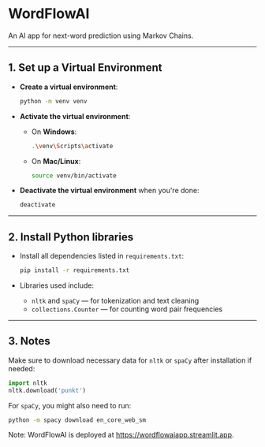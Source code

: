 # WordFlowAI

An AI app for next-word prediction using Markov Chains.

---

## 1. Set up a Virtual Environment

* **Create a virtual environment**:

  ```bash
  python -m venv venv
  ```

* **Activate the virtual environment**:

  * On **Windows**:

    ```bash
    .\venv\Scripts\activate
    ```
  * On **Mac/Linux**:

    ```bash
    source venv/bin/activate
    ```

* **Deactivate the virtual environment** when you're done:

  ```bash
  deactivate
  ```

---

## 2. Install Python libraries

* Install all dependencies listed in `requirements.txt`:

  ```bash
  pip install -r requirements.txt
  ```

* Libraries used include:

  * `nltk` and `spaCy` — for tokenization and text cleaning
  * `collections.Counter` — for counting word pair frequencies

---

## 3. Notes

Make sure to download necessary data for `nltk` or `spaCy` after installation if needed:

```python
import nltk
nltk.download('punkt')
```

For `spaCy`, you might also need to run:

```bash
python -m spacy download en_core_web_sm
```

Note: WordFlowAI is deployed at https://wordflowaiapp.streamlit.app.
